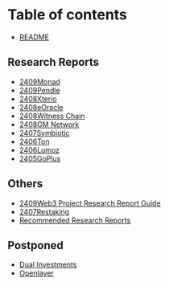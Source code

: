 # Table of contents

* [README](README.md)

## Research Reports

* [2409Monad](2409Monad/README.md)
* [2409Pendle](research-reports/2409pendle.md)
* [2408Xterio](2408Xterio/README.md)
* [2408eOracle](2408eOracle/README.md)
* [2408Witness Chain](<2408Witness Chain/README.md>)
* [2408GM Network](<2408GM Network/README.md>)
* [2407Symbiotic](2407Symbiotic/README.md)
* [2406Ton](research-reports/2406ton.md)
* [2406Lumoz](research-reports/2406lumoz.md)
* [2405GoPlus](research-reports/2405goplus.md)

## Others

* [2409Web3 Project Research Report Guide](others/2409web3-project-research-report-guide.md)
* [2407Restaking](2407Restaking/"再质押赛道第一课PPT%20LYS%20Lab%20讲师Peyton.pdf")
* [Recommended Research Reports](<Recommended Research Reports/README.md>)

## Postponed

* [Dual Investments](<Dual Investments(Postponed)/README.md>)
* [Openlayer](Openlayer\(Postponed\)/README.md)
